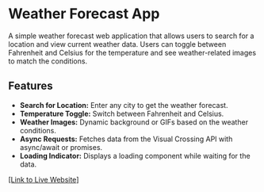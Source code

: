 # Weather Forecast App

A simple weather forecast web application that allows users to search for a location and view current weather data. Users can toggle between Fahrenheit and Celsius for the temperature and see weather-related images to match the conditions.

## Features
- **Search for Location:** Enter any city to get the weather forecast.
- **Temperature Toggle:** Switch between Fahrenheit and Celsius.
- **Weather Images:** Dynamic background or GIFs based on the weather conditions.
- **Async Requests:** Fetches data from the Visual Crossing API with async/await or promises.
- **Loading Indicator:** Displays a loading component while waiting for the data.

[[Link to Live Website]](https://faisalsherif7.github.io/weather-app/)
